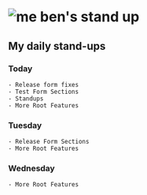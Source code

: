 # ![me](https://avatars2.githubusercontent.com/u/5232044?s=50&v=4) ben's stand up

## My daily stand-ups

### Today
    
    - Release form fixes
    - Test Form Sections
    - Standups
    - More Root Features
    
### Tuesday

    - Release Form Sections
    - More Root Features

### Wednesday

    - More Root Features
